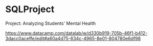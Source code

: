 # SQLProject
Project: Analyzing Students' Mental Health

https://www.datacamp.com/datalab/w/d330b919-705b-46f1-b412-3dacc0aceffe/edit#a60a4d75-634c-4965-8e01-804780e6df98
